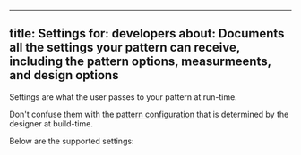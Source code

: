 ***

title: Settings
for: developers
about: Documents all the settings your pattern can receive, including the pattern options, measurmeents, and design options
---------------------------------------------------------------------------------------------------------------------------

Settings are what the user passes to your pattern at run-time.

Don't confuse them with the [pattern configuration](/reference/config/) that is determined by
the designer at build-time.

Below are the supported settings:

<ReadMore list />
